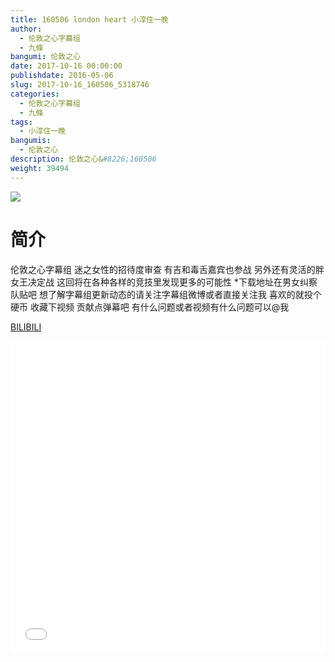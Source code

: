 ```yaml
---
title: 160506 london heart 小淳住一晚
author: 
  - 伦敦之心字幕组
  - 九條
bangumi: 伦敦之心
date: 2017-10-16 00:00:00
publishdate: 2016-05-06
slug: 2017-10-16_160506_5318746
categories: 
  - 伦敦之心字幕组
  - 九條
tags: 
  - 小淳住一晚
bangumis: 
  - 伦敦之心
description: 伦敦之心&#8226;160506
weight: 39494
---
```


![](https://i.imgur.com/n0luc89.jpg)

# 简介  
伦敦之心字幕组 迷之女性的招待度审查 有吉和毒舌嘉宾也参战 另外还有灵活的胖女王决定战 这回将在各种各样的竞技里发现更多的可能性 *下载地址在男女纠察队贴吧 想了解字幕组更新动态的请关注字幕组微博或者直接关注我 喜欢的就投个硬币 收藏下视频 贡献点弹幕吧
有什么问题或者视频有什么问题可以@我

  [BILIBILI](https://www.bilibili.com/video/av5318746/)


<div class="vcontainer">  <iframe class='video' src="//www.bilibili.com/html/html5player.html?cid=8645972&aid=5318746" width="100%" height="500" frameborder="0" allowfullscreen="allowfullscreen"></iframe></div>
